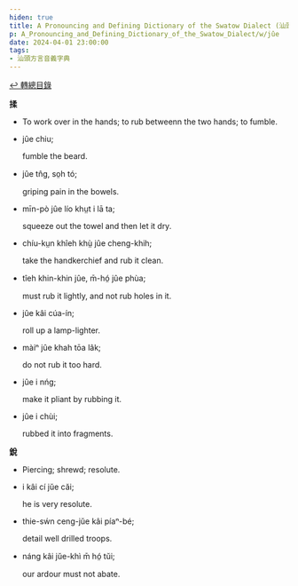 ```yaml
---
hiden: true
title: A Pronouncing and Defining Dictionary of the Swatow Dialect (汕頭方言音義字典) / jûe
p: A_Pronouncing_and_Defining_Dictionary_of_the_Swatow_Dialect/w/jûe
date: 2024-04-01 23:00:00
tags: 
- 汕頭方言音義字典
---
```


[↩️ 轉總目錄](/A_Pronouncing_and_Defining_Dictionary_of_the_Swatow_Dialect)


**揉**
- To work over in the hands; to rub betweenn the two hands; to fumble.

- jûe chiu;

  fumble the beard.

- jûe tn̂g, so̤h tó;

  griping pain in the bowels.

- mīn-pò jûe lío khṳt i lā ta;

  squeeze out the towel and then let it dry.

- chíu-kṳn khîeh khṳ̀ jûe cheng-khih;

  take the handkerchief and rub it clean.

- tîeh khin-khin jûe, m̄-hó̤ jûe phùa;

  must rub it lightly, and not rub holes in it.

- jûe kâi cúa-ín;

  roll up a lamp-lighter.

- màiⁿ jûe khah tōa lâk;

  do not rub it too hard.

- jûe i nńg;

  make it pliant by rubbing it.

- jûe i chùi;

  rubbed it into fragments.

**銳**
- Piercing; shrewd; resolute.

- i kâi cí jŭe căi;

  he is very resolute.

- thie-sẃn ceng-jŭe kâi píaⁿ-bé;

  detail well drilled troops.

- náng kâi jŭe-khì m̄ hó̤ tŭi;

  our ardour must not abate.